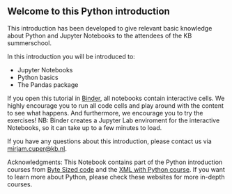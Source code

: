 ## Welcome to this Python introduction

This introduction has been developed to give relevant basic knowledge about Python and Jupyter Notebooks to the attendees of the KB summerschool. 

In this introduction you will be introduced to:
* Jupyter Notebooks
* Python basics
* The Pandas package

If you open this tutorial in [Binder](https://mybinder.org/v2/gh/KBNLresearch/Python_introduction_summerschool/HEAD), all notebooks contain interactive cells. We highly encourage you to run all code cells and play around with the content to see what happens. And furthermore, we encourage you to try the exercises! NB: Binder creates a Jupyter Lab enviroment for the interactive Notebooks, so it can take up to a few minutes to load. 

If you have any questions about this introduction, please contact us via mirjam.cuper@kb.nl.

Acknowledgments:
This Notebook contains part of the Python introduction courses from [Byte Sized code](https://github.com/arpit-omprakash/Byte-Sized-Code) and the [XML with Python course](https://kbnlresearch.github.io/xml-workshop/intro.html). 
If you want to learn more about Python, please check these websites for  more in-depth courses. 

